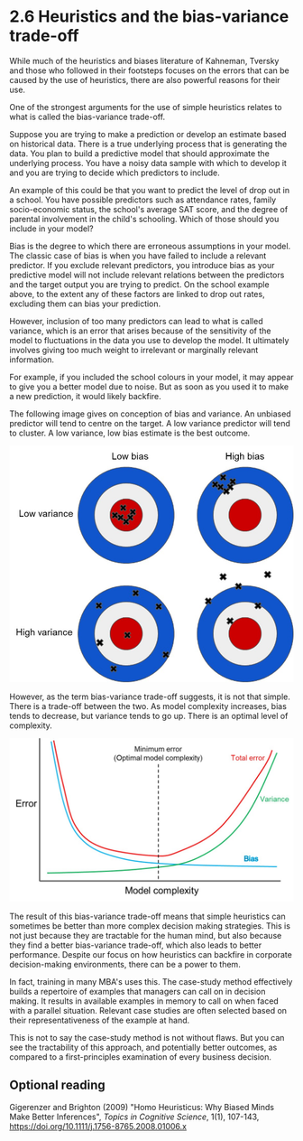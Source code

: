 # 2.6 Heuristics and the bias-variance trade-off

While much of the heuristics and biases literature of Kahneman, Tversky and those who followed in their footsteps focuses on the errors that can be caused by the use of heuristics, there are also powerful reasons for their use.

One of the strongest arguments for the use of simple heuristics relates to what is called the bias-variance trade-off.

Suppose you are trying to make a prediction or develop an estimate based on historical data. There is a true underlying process that is generating the data. You plan to build a predictive model that should approximate the underlying process. You have a noisy data sample with which to develop it and you are trying to decide which predictors to include.

An example of this could be that you want to predict the level of drop out in a school. You have possible predictors such as attendance rates, family socio-economic status, the school's average SAT score, and the degree of parental involvement in the child's schooling. Which of those should you include in your model?

Bias is the degree to which there are erroneous assumptions in your model. The classic case of bias is when you have failed to include a relevant predictor. If you exclude relevant predictors, you introduce bias as your predictive model will not include relevant relations between the predictors and the target output you are trying to predict. On the school example above, to the extent any of these factors are linked to drop out rates, excluding them can bias your prediction.

However, inclusion of too many predictors can lead to what is called variance, which is an error that arises because of the sensitivity of the model to fluctuations in the data you use to develop the model. It ultimately involves giving too much weight to irrelevant or marginally relevant information.

For example, if you included the school colours in your model, it may appear to give you a better model due to noise. But as soon as you used it to make a new prediction, it would likely backfire.

The following image gives on conception of bias and variance. An unbiased predictor will tend to centre on the target. A low variance predictor will tend to cluster. A low variance, low bias estimate is the best outcome.

![](/img/bias_and_variance.jpg)

However, as the term bias-variance trade-off suggests, it is not that simple. There is a trade-off between the two. As model complexity increases, bias tends to decrease, but variance tends to go up. There is an optimal level of complexity.

![](/img/bias-variance_trade-off.jpg)

The result of this bias-variance trade-off means that simple heuristics can sometimes be better than more complex decision making strategies. This is not just because they are tractable for the human mind, but also because they find a better bias-variance trade-off, which also leads to better performance. Despite our focus on how heuristics can backfire in corporate decision-making environments, there can be a power to them.

In fact, training in many MBA's uses this. The case-study method effectively builds a repertoire of examples that managers can call on in decision making. It results in available examples in memory to call on when faced with a parallel situation. Relevant case studies are often selected based on their representativeness of the example at hand.

This is not to say the case-study method is not without flaws. But you can see the tractability of this approach, and potentially better outcomes, as compared to a first-principles examination of every business decision.

## Optional reading

Gigerenzer and Brighton (2009) "Homo Heuristicus: Why Biased Minds Make Better Inferences", *Topics in Cognitive Science*, 1(1), 107-143, https://doi.org/10.1111/j.1756-8765.2008.01006.x